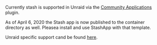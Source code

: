 Currently stash is supported in Unraid via the [Community Applications](https://forums.unraid.net/topic/38582-plug-in-community-applications/) plugin.

As of April 6, 2020 the Stash app is now published to the container directory as well. 
Pleasea install and use StashApp with that template. 

Unraid specific support cand be found [here](https://forums.unraid.net/topic/90861-support-stash-corneliousjd-repo/).